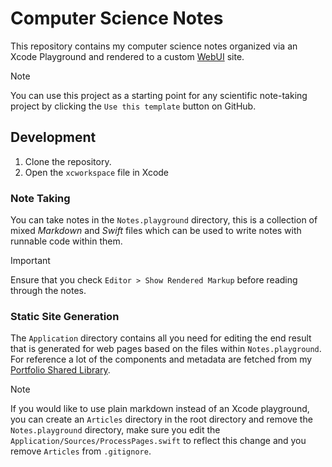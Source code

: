 # Computer Science Notes

This repository contains my computer science notes organized via an Xcode Playground and rendered to a custom [WebUI](https://github.com/maclong9/web-ui) site.

> [!NOTE]
> You can use this project as a starting point for any scientific note-taking project by clicking the `Use this template` button on GitHub.

## Development

1. Clone the repository.
2. Open the `xcworkspace` file in Xcode

### Note Taking

You can take notes in the `Notes.playground` directory, this is a collection of mixed _Markdown_ and _Swift_ files which can be used to write notes with runnable code within them. 

> [!IMPORTANT]
> Ensure that you check `Editor > Show Rendered Markup` before reading through the notes.

### Static Site Generation

The `Application` directory contains all you need for editing the end result that is generated for web pages based on the files within `Notes.playground`. For reference a lot of the components and metadata are fetched from my [Portfolio Shared Library](https://github.com/maclong9/portfolio/tree/main/Sources/Shared).

> [!NOTE]
> If you would like to use plain markdown instead of an Xcode playground, you can create an `Articles` directory in the root directory and remove the `Notes.playground` directory, make sure you edit the `Application/Sources/ProcessPages.swift` to reflect this change and you remove `Articles` from `.gitignore`.
